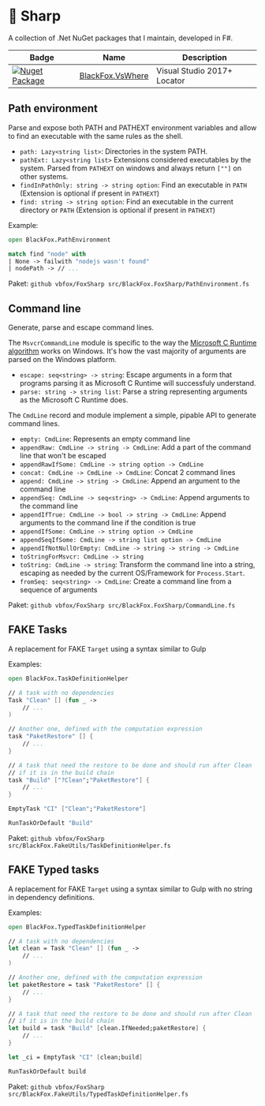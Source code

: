 🦊 Sharp
========

A collection of .Net NuGet packages that I maintain, developed in F#.

|Badge|Name|Description|
|-----|----|-----------|
|[![Nuget Package](https://img.shields.io/nuget/v/BlackFox.VsWhere.svg)](https://www.nuget.org/packages/BlackFox.VsWhere)|[BlackFox.VsWhere](src/BlackFox.VsWhere/Readme.md)|Visual Studio 2017+ Locator|

Path environment
----------------

Parse and expose both PATH and PATHEXT environment variables and allow to find an executable with the same rules as the
shell.

* `path: Lazy<string list>`: Directories in the system PATH.
* `pathExt: Lazy<string list>` Extensions considered executables by the system.
  Parsed from `PATHEXT` on windows and always return `[""]` on other systems.
* `findInPathOnly: string -> string option`: Find an executable in `PATH` (Extension is optional if present in
  `PATHEXT`)
* `find: string -> string option`: Find an executable in the current directory or `PATH` (Extension is optional if
  present in `PATHEXT`)

Example:

```fsharp
open BlackFox.PathEnvironment

match find "node" with
| None -> failwith "nodejs wasn't found"
| nodePath -> // ...
```

Paket: `github vbfox/FoxSharp src/BlackFox.FoxSharp/PathEnvironment.fs`

Command line
------------

Generate, parse and escape command lines.

The `MsvcrCommandLine` module is specific to the way the [Microsoft C Runtime algorithm][MsvcrtParsing] works on Windows. It's how the vast majority of arguments are parsed on the Windows platform.

* `escape: seq<string> -> string`: Escape arguments in a form that programs parsing it as Microsoft C Runtime will successfuly understand.
* `parse: string -> string list`: Parse a string representing arguments as the Microsoft C Runtime does.

The `CmdLine` record and module implement a simple, pipable API to generate command lines.

* `empty: CmdLine`: Represents an empty command line
* `appendRaw: CmdLine -> string -> CmdLine`: Add a part of the command line that won't be escaped
* `appendRawIfSome: CmdLine -> string option -> CmdLine`
* `concat: CmdLine -> CmdLine -> CmdLine`: Concat 2 command lines
* `append: CmdLine -> string -> CmdLine`: Append an argument to the command line
* `appendSeq: CmdLine -> seq<string> -> CmdLine`: Append arguments to the command line
* `appendIfTrue: CmdLine -> bool -> string -> CmdLine`: Append arguments to the command line if the condition is true
* `appendIfSome: CmdLine -> string option -> CmdLine`
* `appendSeqIfSome: CmdLine -> string list option -> CmdLine`
* `appendIfNotNullOrEmpty: CmdLine -> string -> string -> CmdLine`
* `toStringForMsvcr: CmdLine -> string`
* `toString: CmdLine -> string`: Transform the command line into a string, escaping as needed by the current OS/Framework for `Process.Start`.
* `fromSeq: seq<string> -> CmdLine`: Create a command line from a sequence of arguments

[MsvcrtParsing]: http://www.daviddeley.com/autohotkey/parameters/parameters.htm#WINARGV

Paket: `github vbfox/FoxSharp src/BlackFox.FoxSharp/CommandLine.fs`

FAKE Tasks
----------

A replacement for FAKE `Target` using a syntax similar to Gulp

Examples:

```fsharp
open BlackFox.TaskDefinitionHelper

// A task with no dependencies
Task "Clean" [] (fun _ ->
    // ...
)

// Another one, defined with the computation expression
task "PaketRestore" [] {
    // ...
}

// A task that need the restore to be done and should run after Clean
// if it is in the build chain
task "Build" ["?Clean";"PaketRestore"] {
    // ...
}

EmptyTask "CI" ["Clean";"PaketRestore"]

RunTaskOrDefault "Build"
```

Paket: `github vbfox/FoxSharp src/BlackFox.FakeUtils/TaskDefinitionHelper.fs`

FAKE Typed tasks
----------------

A replacement for FAKE `Target` using a syntax similar to Gulp with no string in
dependency definitions.

Examples:

```fsharp
open BlackFox.TypedTaskDefinitionHelper

// A task with no dependencies
let clean = Task "Clean" [] (fun _ ->
    // ...
)

// Another one, defined with the computation expression
let paketRestore = task "PaketRestore" [] {
    // ...
}

// A task that need the restore to be done and should run after Clean
// if it is in the build chain
let build = task "Build" [clean.IfNeeded;paketRestore] {
    // ...
}

let _ci = EmptyTask "CI" [clean;build]

RunTaskOrDefault build
```

Paket: `github vbfox/FoxSharp src/BlackFox.FakeUtils/TypedTaskDefinitionHelper.fs`
